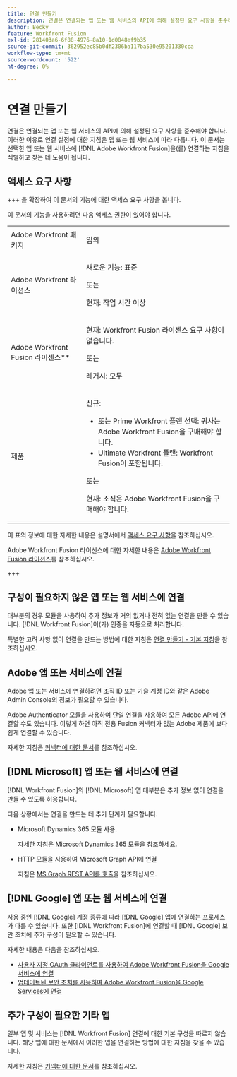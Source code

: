 ```yaml
---
title: 연결 만들기
description: 연결은 연결되는 앱 또는 웹 서비스의 API에 의해 설정된 요구 사항을 준수해야 합니다. 이러한 이유로 연결 설정에 대한 지침은 앱 또는 웹 서비스에 따라 다릅니다. 이 문서를 통해  [!DNL Adobe Workfront Fusion] 을(를) 선택한 앱 또는 웹 서비스에 연결하는 방법을 확인하고 찾을 수 있습니다.
author: Becky
feature: Workfront Fusion
exl-id: 281403a6-6f88-4976-8a10-1d0848ef9b35
source-git-commit: 362952ec85b0df2306ba117ba530e95201330cca
workflow-type: tm+mt
source-wordcount: '522'
ht-degree: 0%

---
```


# 연결 만들기

연결은 연결되는 앱 또는 웹 서비스의 API에 의해 설정된 요구 사항을 준수해야 합니다. 이러한 이유로 연결 설정에 대한 지침은 앱 또는 웹 서비스에 따라 다릅니다. 이 문서는 선택한 앱 또는 웹 서비스에 [!DNL Adobe Workfront Fusion]을(를) 연결하는 지침을 식별하고 찾는 데 도움이 됩니다.

## 액세스 요구 사항

+++ 을 확장하여 이 문서의 기능에 대한 액세스 요구 사항을 봅니다.

이 문서의 기능을 사용하려면 다음 액세스 권한이 있어야 합니다.

<table style="table-layout:auto">
 <col> 
 <col> 
 <tbody> 
  <tr> 
   <td role="rowheader">Adobe Workfront 패키지 
   <td> <p>임의</p> </td> 
  </tr> 
  <tr data-mc-conditions=""> 
   <td role="rowheader">Adobe Workfront 라이선스</td> 
   <td> <p>새로운 기능: 표준</p><p>또는</p><p>현재: 작업 시간 이상</p> </td> 
  </tr> 
  <tr> 
   <td role="rowheader">Adobe Workfront Fusion 라이센스**</td> 
   <td>
   <p>현재: Workfront Fusion 라이센스 요구 사항이 없습니다.</p>
   <p>또는</p>
   <p>레거시: 모두 </p>
   </td> 
  </tr> 
  <tr> 
   <td role="rowheader">제품</td> 
   <td>
   <p>신규:</p> <ul><li>또는 Prime Workfront 플랜 선택: 귀사는 Adobe Workfront Fusion을 구매해야 합니다.</li><li>Ultimate Workfront 플랜: Workfront Fusion이 포함됩니다.</li></ul>
   <p>또는</p>
   <p>현재: 조직은 Adobe Workfront Fusion을 구매해야 합니다.</p>
   </td> 
  </tr>
 </tbody> 
</table>

이 표의 정보에 대한 자세한 내용은 설명서에서 [액세스 요구 사항](/help/workfront-fusion/references/licenses-and-roles/access-level-requirements-in-documentation.md)을 참조하십시오.

Adobe Workfront Fusion 라이선스에 대한 자세한 내용은 [Adobe Workfront Fusion 라이선스](/help/workfront-fusion/set-up-and-manage-workfront-fusion/licensing-operations-overview/license-automation-vs-integration.md)를 참조하십시오.

+++

## 구성이 필요하지 않은 앱 또는 웹 서비스에 연결

대부분의 경우 모듈을 사용하여 추가 정보가 거의 없거나 전혀 없는 연결을 만들 수 있습니다. [!DNL Workfront Fusion]이(가) 인증을 자동으로 처리합니다.

특별한 고려 사항 없이 연결을 만드는 방법에 대한 지침은 [연결 만들기 - 기본 지침](/help/workfront-fusion/create-scenarios/connect-to-apps/connect-to-fusion-general.md)을 참조하십시오.

## Adobe 앱 또는 서비스에 연결

Adobe 앱 또는 서비스에 연결하려면 조직 ID 또는 기술 계정 ID와 같은 Adobe Admin Console의 정보가 필요할 수 있습니다.

Adobe Authenticator 모듈을 사용하여 단일 연결을 사용하여 모든 Adobe API에 연결할 수도 있습니다. 이렇게 하면 아직 전용 Fusion 커넥터가 없는 Adobe 제품에 보다 쉽게 연결할 수 있습니다.

자세한 지침은 [커넥터에 대한 문서](/help/workfront-fusion/references/apps-and-modules/apps-and-modules-toc.md#connectors-for-adobe-products)를 참조하십시오.

## [!DNL Microsoft] 앱 또는 웹 서비스에 연결

[!DNL Workfront Fusion]의 [!DNL Microsoft] 앱 대부분은 추가 정보 없이 연결을 만들 수 있도록 허용합니다.

다음 상황에서는 연결을 만드는 데 추가 단계가 필요합니다.

* Microsoft Dynamics 365 모듈 사용.

  자세한 지침은 [Microsoft Dynamics 365 모듈](/help/workfront-fusion/references/apps-and-modules/third-party-connectors/microsoft-dynamics-365-modules.md)을 참조하세요.

* HTTP 모듈을 사용하여 Microsoft Graph API에 연결

  지침은 [MS Graph REST API를 호출](/help/workfront-fusion/create-scenarios/connect-to-apps/call-the-ms-graph-rest-api.md)을 참조하십시오.

## [!DNL Google] 앱 또는 웹 서비스에 연결

사용 중인 [!DNL Google] 계정 종류에 따라 [!DNL Google] 앱에 연결하는 프로세스가 다를 수 있습니다. 또한 [!DNL Workfront Fusion]에 연결할 때 [!DNL Google] 보안 조치에 추가 구성이 필요할 수 있습니다.

자세한 내용은 다음을 참조하십시오.

* [사용자 지정 OAuth 클라이언트를 사용하여 Adobe Workfront Fusion을 Google 서비스에 연결](/help/workfront-fusion/create-scenarios/connect-to-apps/connect-fusion-to-google-using-oauth.md)
* [업데이트된 보안 조치를 사용하여 Adobe Workfront Fusion을 Google Services에 연결](/help/workfront-fusion/create-scenarios/connect-to-apps/connect-to-google-with-new-security-measures.md)

## 추가 구성이 필요한 기타 앱

일부 앱 및 서비스는 [!DNL Workfront Fusion] 연결에 대한 기본 구성을 따르지 않습니다. 해당 앱에 대한 문서에서 이러한 앱을 연결하는 방법에 대한 지침을 찾을 수 있습니다.

자세한 지침은 [커넥터에 대한 문서](/help/workfront-fusion/references/apps-and-modules/apps-and-modules-toc.md#connectors-for-third-party-applications)를 참조하십시오.
